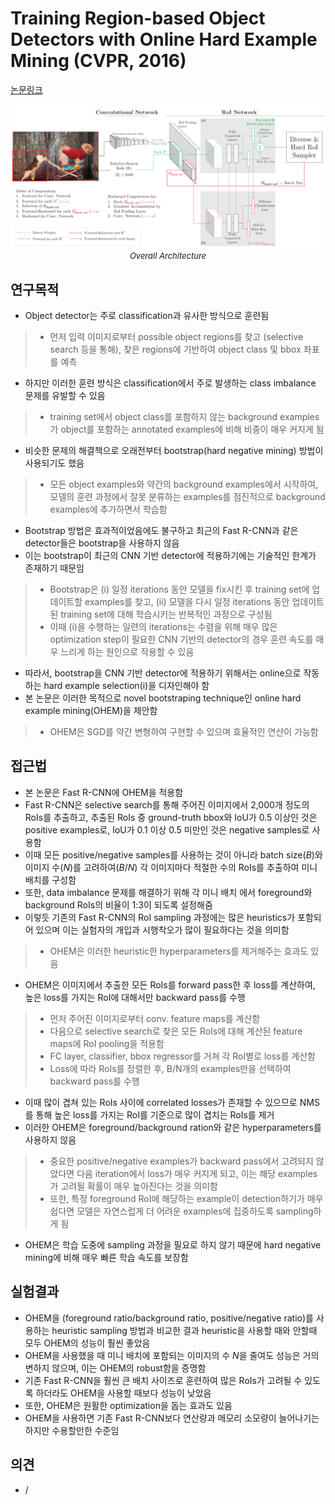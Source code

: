# Training Region-based Object Detectors with Online Hard Example Mining (CVPR, 2016)

[논문링크](https://www.cv-foundation.org/openaccess/content_cvpr_2016/html/Shrivastava_Training_Region-Based_Object_CVPR_2016_paper.html)

<p align="center">
    <img width="800" alt='fig1' src="./img/02_05_01.png?raw=true"></br>
    <em><font size=2>Overall Architecture</font></em>
</p>

## 연구목적
- Object detector는 주로 classification과 유사한 방식으로 훈련됨
> - 먼저 입력 이미지로부터 possible object regions를 찾고 (selective search 등을 통해), 찾은 regions에 기반하여 object class 및 bbox 좌표를 예측
- 하지만 이러한 훈련 방식은 classification에서 주로 발생하는 class imbalance 문제를 유발할 수 있음
> - training set에서 object class를 포함하지 않는 background examples가 object를 포함하는 annotated examples에 비해 비중이 매우 커지게 됨
- 비슷한 문제의 해결책으로 오래전부터 bootstrap(hard negative mining) 방법이 사용되기도 했음
> - 모든 object examples와 약간의 background examples에서 시작하여, 모델의 훈련 과정에서 잘못 분류하는 examples를 점진적으로 background examples에 추가하면서 학습함
- Bootstrap 방법은 효과적이었음에도 불구하고 최근의 Fast R-CNN과 같은 detector들은 bootstrap을 사용하지 않음
- 이는 bootstrap이 최근의 CNN 기반 detector에 적용하기에는 기술적인 한계가 존재하기 때문임
> - Bootstrap은 (i) 일정 iterations 동안 모델을 fix시킨 후 training set에 업데이트할 examples를 찾고, (ii) 모델을 다시 일정 iterations 동안 업데이트된 training set에 대해 학습시키는 반복적인 과정으로 구성됨
> - 이때 (i)을 수행하는 일련의 iterations는 수렴을 위해 매우 많은 optimization step이 필요한 CNN 기반의 detector의 경우 훈련 속도를 매우 느리게 하는 원인으로 작용할 수 있음
- 따라서, bootstrap을 CNN 기반 detector에 적용하기 위해서는 online으로 작동하는 hard example selection(i)을 디자인해야 함
- 본 논문은 이러한 목적으로 novel bootstraping technique인 online hard example mining(OHEM)을 제안함
> - OHEM은 SGD를 약간 변형하여 구현할 수 있으며 효율적인 연산이 가능함

## 접근법
- 본 논문은 Fast R-CNN에 OHEM을 적용함
- Fast R-CNN은 selective search를 통해 주어진 이미지에서 2,000개 정도의 RoIs를 추출하고, 추출된 RoIs 중 ground-truth bbox와 IoU가 0.5 이상인 것은 positive examples로, IoU가 0.1 이상 0.5 미만인 것은 negative samples로 사용함
- 이때 모든 positive/negative samples를 사용하는 것이 아니라 batch size($B$)와 이미지 수($N$)를 고려하여($B/N$) 각 이미지마다 적절한 수의 RoIs를 추출하여 미니 배치를 구성함
- 또한, data imbalance 문제를 해결하기 위해 각 미니 배치 에서 foreground와 background RoIs의 비율이 1:3이 되도록 설정해줌
- 이렇듯 기존의 Fast R-CNN의 RoI sampling 과정에는 많은 heuristics가 포함되어 있으며 이는 실험자의 개입과 시행착오가 많이 필요하다는 것을 의미함
> - OHEM은 이러한 heuristic한 hyperparameters를 제거해주는 효과도 있음
- OHEM은 이미지에서 추출한 모든 RoIs를 forward pass한 후 loss를 계산하여, 높은 loss를 가지는 RoI에 대해서만 backward pass를 수행
> - 먼저 주어진 이미지로부터 conv. feature maps를 계산함
> - 다음으로 selective search로 찾은 모든 RoIs에 대해 계산된 feature maps에 RoI pooling을 적용함
> - FC layer, classifier, bbox regressor를 거쳐 각 RoI별로 loss를 계산함
> - Loss에 따라 RoIs를 정렬한 후, B/N개의 examples만을 선택하여 backward pass를 수행
- 이때 많이 겹쳐 있는 RoIs 사이에 correlated losses가 존재할 수 있으므로 NMS를 통해 높은 loss를 가지는 RoI를 기준으로 많이 겹치는 RoIs를 제거
- 이러한 OHEM은 foreground/background ration와 같은 hyperparameters를 사용하지 않음
> - 중요한 positive/negative examples가 backward pass에서 고려되지 않았다면 다음 iteration에서 loss가 매우 커지게 되고, 이는 해당 examples가 고려될 확률이 매우 높아진다는 것을 의미함
> - 또한, 특정 foreground RoI에 해당하는 example이 detection하기가 매우 쉽다면 모델은 자연스럽게 더 어려운 examples에 집중하도록 sampling하게 됨 
- OHEM은 학습 도중에 sampling 과정을 필요로 하지 않기 때문에 hard negative mining에 비해 매우 빠른 학습 속도를 보장함

## 실험결과
- OHEM을 (foreground ratio/background ratio, positive/negative ratio)를 사용하는 heuristic sampling 방법과 비교한 결과 heuristic을 사용할 때와 안할때 모두 OHEM의 성능이 훨씬 좋았음
- OHEM을 사용했을 때 미니 배치에 포함되는 이미지의 수 $N$을 줄여도 성능은 거의 변하지 않으며, 이는 OHEM의 robust함을 증명함
- 기존 Fast R-CNN을 훨씬 큰 배치 사이즈로 훈련하여 많은 RoIs가 고려될 수 있도록 하더라도 OHEM을 사용할 때보다 성능이 낮았음
- 또한, OHEM은 원활한 optimization을 돕는 효과도 있음
- OHEM을 사용하면 기존 Fast R-CNN보다 연산량과 메모리 소모량이 늘어나기는 하지만 수용할만한 수준임

## 의견
- / 